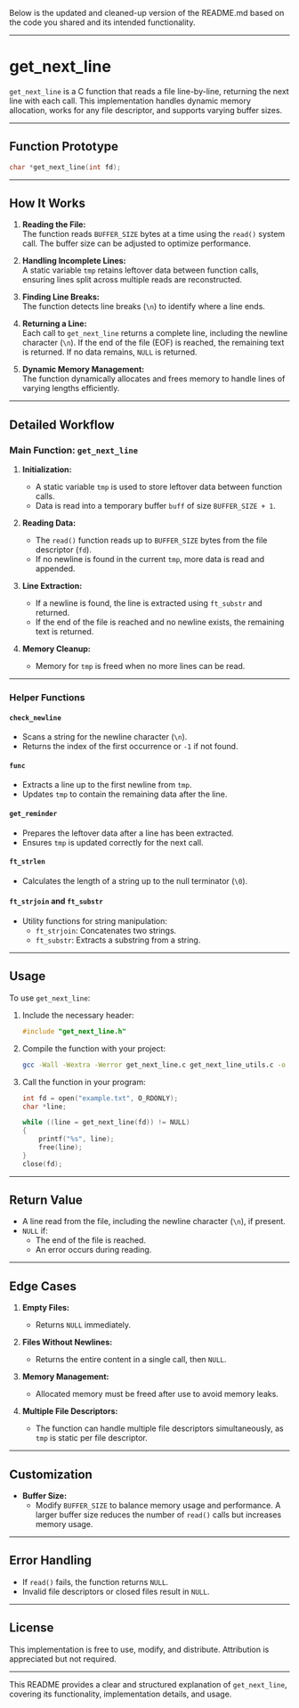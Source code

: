 Below is the updated and cleaned-up version of the README.md based on the code you shared and its intended functionality.

---

# **get_next_line**

`get_next_line` is a C function that reads a file line-by-line, returning the next line with each call. This implementation handles dynamic memory allocation, works for any file descriptor, and supports varying buffer sizes.

---

## **Function Prototype**

```c
char *get_next_line(int fd);
```

---

## **How It Works**

1. **Reading the File:**  
   The function reads `BUFFER_SIZE` bytes at a time using the `read()` system call. The buffer size can be adjusted to optimize performance.

2. **Handling Incomplete Lines:**  
   A static variable `tmp` retains leftover data between function calls, ensuring lines split across multiple reads are reconstructed.

3. **Finding Line Breaks:**  
   The function detects line breaks (`\n`) to identify where a line ends.

4. **Returning a Line:**  
   Each call to `get_next_line` returns a complete line, including the newline character (`\n`). If the end of the file (EOF) is reached, the remaining text is returned. If no data remains, `NULL` is returned.

5. **Dynamic Memory Management:**  
   The function dynamically allocates and frees memory to handle lines of varying lengths efficiently.

---

## **Detailed Workflow**

### **Main Function: `get_next_line`**

1. **Initialization:**  
   - A static variable `tmp` is used to store leftover data between function calls.
   - Data is read into a temporary buffer `buff` of size `BUFFER_SIZE + 1`.

2. **Reading Data:**  
   - The `read()` function reads up to `BUFFER_SIZE` bytes from the file descriptor (`fd`).
   - If no newline is found in the current `tmp`, more data is read and appended.

3. **Line Extraction:**  
   - If a newline is found, the line is extracted using `ft_substr` and returned.
   - If the end of the file is reached and no newline exists, the remaining text is returned.

4. **Memory Cleanup:**  
   - Memory for `tmp` is freed when no more lines can be read.

---

### **Helper Functions**

#### **`check_newline`**

- Scans a string for the newline character (`\n`).
- Returns the index of the first occurrence or `-1` if not found.

#### **`func`**

- Extracts a line up to the first newline from `tmp`.
- Updates `tmp` to contain the remaining data after the line.

#### **`get_reminder`**

- Prepares the leftover data after a line has been extracted.
- Ensures `tmp` is updated correctly for the next call.

#### **`ft_strlen`**

- Calculates the length of a string up to the null terminator (`\0`).

#### **`ft_strjoin` and `ft_substr`**

- Utility functions for string manipulation:
  - `ft_strjoin`: Concatenates two strings.
  - `ft_substr`: Extracts a substring from a string.

---

## **Usage**

To use `get_next_line`:

1. Include the necessary header:
   ```c
   #include "get_next_line.h"
   ```
2. Compile the function with your project:
   ```bash
   gcc -Wall -Wextra -Werror get_next_line.c get_next_line_utils.c -o program
   ```
3. Call the function in your program:
   ```c
   int fd = open("example.txt", O_RDONLY);
   char *line;

   while ((line = get_next_line(fd)) != NULL)
   {
       printf("%s", line);
       free(line);
   }
   close(fd);
   ```

---

## **Return Value**

- A line read from the file, including the newline character (`\n`), if present.
- `NULL` if:
  - The end of the file is reached.
  - An error occurs during reading.

---

## **Edge Cases**

1. **Empty Files:**  
   - Returns `NULL` immediately.

2. **Files Without Newlines:**  
   - Returns the entire content in a single call, then `NULL`.

3. **Memory Management:**  
   - Allocated memory must be freed after use to avoid memory leaks.

4. **Multiple File Descriptors:**  
   - The function can handle multiple file descriptors simultaneously, as `tmp` is static per file descriptor.

---

## **Customization**

- **Buffer Size:**  
  - Modify `BUFFER_SIZE` to balance memory usage and performance. A larger buffer size reduces the number of `read()` calls but increases memory usage.

---

## **Error Handling**

- If `read()` fails, the function returns `NULL`.
- Invalid file descriptors or closed files result in `NULL`.

---

## **License**

This implementation is free to use, modify, and distribute. Attribution is appreciated but not required.

---

This README provides a clear and structured explanation of `get_next_line`, covering its functionality, implementation details, and usage.